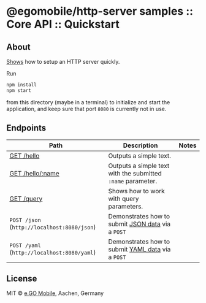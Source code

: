 # @egomobile/http-server samples :: Core API :: Quickstart

## About

[Shows](./src/index.ts) how to setup an HTTP server quickly.

Run

```bash
npm install
npm start
```

from this directory (maybe in a terminal) to initialize and start the application, and keep sure that port `8080` is currently not in use.

## Endpoints

| Path | Description | Notes |
|------|-------------|-------|
| [GET /hello](http://localhost:8080/hello) | Outputs a simple text. | |
| [GET /hello/:name](http://localhost:8080/hello/Tanja) | Outputs a simple text with the submitted `:name` parameter. | |
| [GET /query](http://localhost:8080/query?foo=bar&buzz=42) | Shows how to work with query parameters. | |
| `POST /json` (`http://localhost:8080/json`) | Demonstrates how to submit [JSON data](https://en.wikipedia.org/wiki/JSON) via a `POST` | |
| `POST /yaml` (`http://localhost:8080/yaml`) | Demonstrates how to submit [YAML data](https://en.wikipedia.org/wiki/YAML) via a `POST` | |

## License

MIT © [e.GO Mobile](https://e-go-mobile.com/), Aachen, Germany
